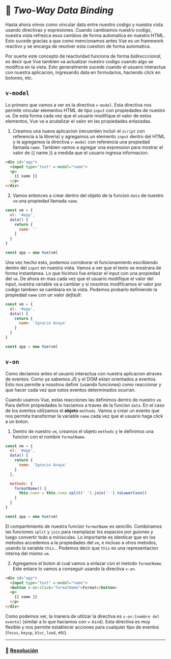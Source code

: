 # 🔁 *Two-Way Data Binding*

Hasta ahora vimos como vincular data entre nuestro codigo y nuestra vista usando directivas y expresiones. Cuando cambiamos nuestro codigo, nuestra vista refrezca esos cambios de forma automatica en nuestro HTML. Esto sucede gracias a que como mencionamos antes Vue es un framework reactivo y se encarga de resolver esta cuestion de forma automatica.

Por suerte este concepto de reactividad funciona de forma *bidirecccional*, es decir que Vue tambien va actualizar nuestro codigo cuando algo se modifica en la vista. Esto generalmente sucede cuando el usuario interactua con nuestra aplicacion, ingresando data en formularios, haciendo click en botones, etc.


## `v-model`

Lo primero que vamos a ver es la directiva `v-model`. Esta directiva nos permite vincular elementos HTML de tipo `input` con propiedades de nuestro `vm`. De esta forma cada vez que el usuario modifique el valor de estos elementos, Vue va a acutalizar el valor en las propiedades enlazadas.

1. Creamos una nueva aplicacion (recuerden incluir el `script` con referencia a la libreria)
y agregamos un elemento `input` dentro del HTML y le agregamos la directiva `v-model` con referencia una propiedad llamada `name`. Tambien vamos a agregar una expression para mostrar el valor de {{ name }} a medida que el usuario ingresa informacion.

  ```html
  <div id="app">
    <input type="text" v-model="name">
    <p>
      {{ name }}
    </p>
  </div>
  ```

2. Vamos entonces a crear dentro del objeto de la funcion `data` de nuestro `vm` una propiedad llamada `name`.

  ```javascript
  const vm = {
    el: '#app',
    data() {
      return {
      	name: ''
      }
    }
  }

  const app = new Vue(vm)
  ```

Una vez hecho esto, podemos corroborar el funcionamiento escribiendo dentro del `input` en nuestra vista. Vamos a ver que el texto se mostrara de forma instantanea. Lo que hicimos fue enlazar el input con una propiedad del `vm`. De ahora en mas cada vez que el usuario modifique el valor del input, nuestra variable va a cambiar y si nosotros modificamos el valor por codigo tambien se cambiara en la vista. Podemos probarlo definiendo la propiedad `name` con un valor *default*:

  ```javascript
  const vm = {
    el: '#app',
    data() {
      return {
        name: 'Ignacio Anaya'
      }
    }
  }

  const app = new Vue(vm)
  ```

## `v-on`

Como deciamos antes el usuario interactua con nuestra aplicacion atraves de eventos. Como ya sabemos JS y el DOM estan orientados a eventos. Esto nos permite a nosotros definir (usando funciones) como reaccionar y que hacer cada vez que estos eventos determinados ocurran.

Cuando usamos Vue, estas reacciones las definimos dentro de nuestro `vm`. Para definir propiedades lo haciamos a traves de la funcion `data`. En el caso de los eventos utilizamos el **objeto** `methods`. Vamos a crear un evento que nos permita transformar la variable `name` cada vez que el usuario haga click a un boton.

1. Dentro de nuestro `vm`, creamos el objeto `methods` y le definimos una funcion con el nombre `formatName`.

  ```javascript
  const vm = {
    el: '#app',
    data() {
      return {
        name: 'Ignacio Anaya'
      }
    },

    methods: {
      formatName() {
        this.name = this.name.split(' ').join('-').toLowerCase()
      }
    }
  }

  const app = new Vue(vm)
  ```

  El compartimiento de nuestra funcion `formatName` es sencillo. Combinamos las funciones `split` y `join` para reamplazar los espacios por guiones y luego convertir todo a minisculas. Lo importante es identicar que en los metodos accedemos a la propiedades del `vm`, e incluso a otros metodos, usando la variable `this.`. Podemos decir que `this` es una representacion interna del mismo `vm`.

  2. Agregamos el boton al cual vamos a enlazar con el metodo `formatName`. Este enlace lo vamos a conseguir usando la directiva `v-on`.

  ```html
  <div id="app">
    <input type="text" v-model="name">
    <button v-on:click="formatName">Format</button>
    <p>
      {{ name }}
    </p>
  </div>
  ```

  Como podemos ver, la manera de utilizar la directiva es `v-on:[nombre del evento]` (similar a lo que haciamos con `v-bind`). Esta directiva es muy flexible y nos permite establecer acciones para cualquier tipo de eventos (`focus`, `keyup`, `blur`, `load`, etc).

___
### 📝 [Resolución](https://jsfiddle.net/ianaya89/adchzy82)
